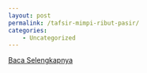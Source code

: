 ```yaml
---
layout: post
permalink: /tafsir-mimpi-ribut-pasir/
categories:
    - Uncategorized
---
```


[Baca Selengkapnya](/09)